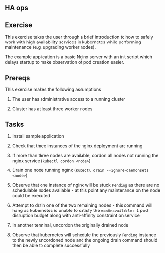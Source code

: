 ## HA ops

## Exercise

This exercise takes the user through a brief introduction to how to safely work with high availability services in kubernetes while performing maintenance (e.g. upgrading worker nodes).

The example application is a basic Nginx server with an init script which delays startup to make observation of pod creation easier.

## Prereqs

This exercise makes the following assumptions

1. The user has administrative access to a running cluster

1. Cluster has at least three worker nodes

## Tasks

1. Install sample application

1. Check that three instances of the nginx deployment are running

1. If more than three nodes are available, cordon all nodes not running the nginx service (`kubectl cordon <node>`)

1. Drain one node running nginx (`kubectl drain --ignore-daemonsets <node>`)

1. Observe that one instance of nginx will be stuck `Pending` as there are no schedulable nodes available - at this point any maintenance on the node could be executed

1. Attempt to drain one of the two remaining nodes - this command will hang as kubernetes is unable to satisfy the `maxUnavailable: 1` pod disruption budget along with anti-affinity constraint on service

1. In another terminal, uncordon the originally drained node

1. Observe that kubernetes will schedule the previously `Pending` instance to the newly uncordoned node and the ongoing drain command should then be able to complete successfully
